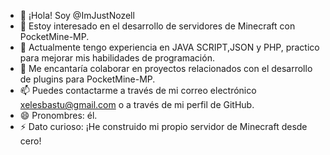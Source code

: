 - 👋 ¡Hola! Soy @ImJustNozell
- 👀 Estoy interesado en el desarrollo de servidores de Minecraft con PocketMine-MP.
- 🌱 Actualmente tengo experiencia en  JAVA SCRIPT,JSON  y PHP, practico para mejorar mis habilidades de programación.
- 💞️ Me encantaría colaborar en proyectos relacionados con el desarrollo de plugins para PocketMine-MP.
- 📫 Puedes contactarme a través de mi correo electrónico xelesbastu@gmail.com o a través de mi perfil de GitHub.
- 😄 Pronombres: él.
- ⚡ Dato curioso: ¡He construido mi propio servidor de Minecraft desde cero!

<!---
ImJustNozell/ImJustNozell is a ✨ special ✨ repository because its `README.md` (this file) appears on your GitHub profile.
You can click the Preview link to take a look at your changes.
--->
